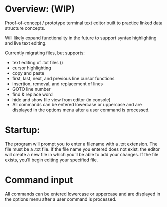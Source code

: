 # Overview: (WIP)
Proof-of-concept / prototype terminal text editor built to practice linked data structure concepts.

Will likely expand functionality in the future to support syntax highlighting and
live text editing.

Currently migrating files, but supports:

- text editing of .txt files ()
- cursor highlighting
- copy and paste
- first, last, next, and previous line cursor functions
- insertion, removal, and replacement of lines
- GOTO line number 
- find & replace word
- hide and show file view from editor (in console)
- All commands can be entered lowercase or uppercase and are displayed in the options menu after a user command is processed.

# Startup:
The program will prompt you to enter a filename with a .txt extension.  The file must be a .txt file. If the file name you entered does not exist, the editor will create a new file in which you’ll be able to add your changes.
If the file exists, you’ll begin editing your specified file.

# Command input

All commands can be entered lowercase or uppercase and are displayed in the options menu after a user command is processed.
